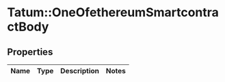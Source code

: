 # Tatum::OneOfethereumSmartcontractBody

## Properties
Name | Type | Description | Notes
------------ | ------------- | ------------- | -------------

